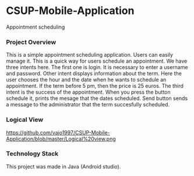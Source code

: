 # CSUP-Mobile-Application

Appointment scheduling

### Project Overview

This is a simple appointment scheduling application. Users can easily manage it. This is a quick way for users schedule an appointment. 
We have three intents here. The first one is login. It is necessary to enter a username and password. Other intent displays information about the term. Here the user chooses the hour and the date when he wants to schedule an appointment. If the term before 5 pm, then the price is 25 euros. The third intent is the success of the appointment. When you press the button schedule it, prints the mesage that the dates scheduled. Send button sends a message to the administrator that the term succesfully scheduled.


### Logical View

https://github.com/vajo1997/CSUP-Mobile-Application/blob/master/Logical%20view.png


### Technology Stack

This project was made in Java (Android studio).
